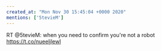 ```yaml
---
created_at: "Mon Nov 30 15:45:04 +0000 2020"
mentions: ['5tevieM']
---
```


RT @5tevieM: when you need to confirm you're not a robot https://t.co/nueeljlewl